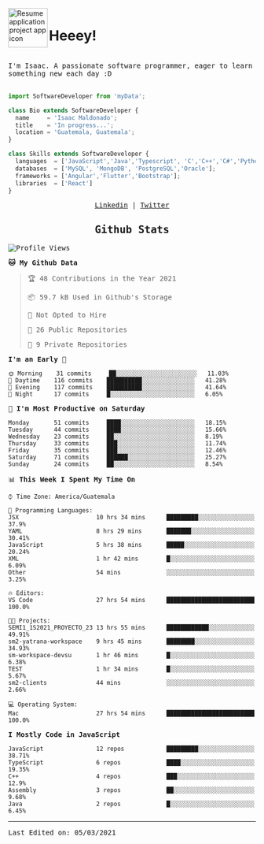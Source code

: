 <img align="left" width="80" height="80" src="https://raw.githubusercontent.com/sidbelbase/sidbelbase/master/wave.gif" alt="Resume application project app icon">

# Heeey!
 
</br>
 
<samp>
I'm Isaac. A passionate software programmer, eager to learn something new each day :D
</samp>
</br></br>



```js
import SoftwareDeveloper from 'myData';

class Bio extends SoftwareDeveloper {
  name     = 'Isaac Maldonado';
  title    = 'In progress...';
  location = 'Guatemala, Guatemala';
}

class Skills extends SoftwareDeveloper {
  languages  = ['JavaScript','Java','Typescript', 'C','C++','C#','Python','Assembly','Dart','Go'];
  databases  = ['MySQL', 'MongoDB', 'PostgreSQL','Oracle'];
  frameworks = ['Angular','Flutter','Bootstrap'];
  libraries  = ['React']
}
```

</p>
<samp>
<p align="center">
<a href="www.linkedin.com/in/isaac-maldonado-4745b2194">Linkedin</a> | <a href="https://twitter.com/Anaklusmos99">Twitter</a>
</p>

<h2 align="center"><samp>Github Stats</samp></h2>

<!--START_SECTION:waka-->
![Profile Views](http://img.shields.io/badge/Profile%20Views-5-blue)

**🐱 My Github Data** 

> 🏆 48 Contributions in the Year 2021
 > 
> 📦 59.7 kB Used in Github's Storage 
 > 
> 🚫 Not Opted to Hire
 > 
> 📜 26 Public Repositories 
 > 
> 🔑 9 Private Repositories  
 > 
**I'm an Early 🐤** 

```text
🌞 Morning    31 commits     ██░░░░░░░░░░░░░░░░░░░░░░░   11.03% 
🌆 Daytime    116 commits    ██████████░░░░░░░░░░░░░░░   41.28% 
🌃 Evening    117 commits    ██████████░░░░░░░░░░░░░░░   41.64% 
🌙 Night      17 commits     █░░░░░░░░░░░░░░░░░░░░░░░░   6.05%

```
📅 **I'm Most Productive on Saturday** 

```text
Monday       51 commits     ████░░░░░░░░░░░░░░░░░░░░░   18.15% 
Tuesday      44 commits     ████░░░░░░░░░░░░░░░░░░░░░   15.66% 
Wednesday    23 commits     ██░░░░░░░░░░░░░░░░░░░░░░░   8.19% 
Thursday     33 commits     ███░░░░░░░░░░░░░░░░░░░░░░   11.74% 
Friday       35 commits     ███░░░░░░░░░░░░░░░░░░░░░░   12.46% 
Saturday     71 commits     ██████░░░░░░░░░░░░░░░░░░░   25.27% 
Sunday       24 commits     ██░░░░░░░░░░░░░░░░░░░░░░░   8.54%

```


📊 **This Week I Spent My Time On** 

```text
⌚︎ Time Zone: America/Guatemala

💬 Programming Languages: 
JSX                      10 hrs 34 mins      █████████░░░░░░░░░░░░░░░░   37.9% 
YAML                     8 hrs 29 mins       ███████░░░░░░░░░░░░░░░░░░   30.41% 
JavaScript               5 hrs 38 mins       █████░░░░░░░░░░░░░░░░░░░░   20.24% 
XML                      1 hr 42 mins        █░░░░░░░░░░░░░░░░░░░░░░░░   6.09% 
Other                    54 mins             ░░░░░░░░░░░░░░░░░░░░░░░░░   3.25%

🔥 Editors: 
VS Code                  27 hrs 54 mins      █████████████████████████   100.0%

🐱‍💻 Projects: 
SEMI1_1S2021_PROYECTO_23 13 hrs 55 mins      ████████████░░░░░░░░░░░░░   49.91% 
sm2-yatrana-workspace    9 hrs 45 mins       ████████░░░░░░░░░░░░░░░░░   34.93% 
sm-workspace-devsu       1 hr 46 mins        █░░░░░░░░░░░░░░░░░░░░░░░░   6.38% 
TEST                     1 hr 34 mins        █░░░░░░░░░░░░░░░░░░░░░░░░   5.67% 
sm2-clients              44 mins             ░░░░░░░░░░░░░░░░░░░░░░░░░   2.66%

💻 Operating System: 
Mac                      27 hrs 54 mins      █████████████████████████   100.0%

```

**I Mostly Code in JavaScript** 

```text
JavaScript               12 repos            █████████░░░░░░░░░░░░░░░░   38.71% 
TypeScript               6 repos             ████░░░░░░░░░░░░░░░░░░░░░   19.35% 
C++                      4 repos             ███░░░░░░░░░░░░░░░░░░░░░░   12.9% 
Assembly                 3 repos             ██░░░░░░░░░░░░░░░░░░░░░░░   9.68% 
Java                     2 repos             █░░░░░░░░░░░░░░░░░░░░░░░░   6.45%

```



<!--END_SECTION:waka-->

------

Last Edited on: 05/03/2021

